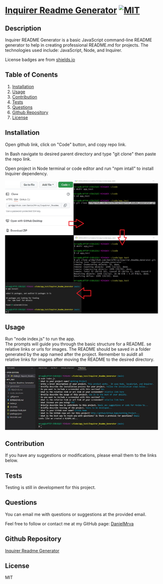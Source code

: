 # [Inquirer Readme Generator](https://github.com/DanielMrva/Inquirer_Readme_Generator) [![MIT](https://img.shields.io/badge/License-MIT-brightgreen)](https://opensource.org/licenses/MIT)
  
  ## Description
  Inquirer README Generator is a basic JavaScript command-line README generator to help in creating professional README.md for projects.  The technologies used include: JavaScript, Node, and Inquirer. 
  
  License badges are from [shields.io](https://shields.io/)

  ## Table of Conents
   1. [Installation](#installation)
   1. [Usage](#usage)
   1. [Contribution](#contribution)
   1. [Tests](#tests)
   1. [Questions](#questions)
   1. [Github Repository](#github-repository)
   1. [License](#license)
  
  ## Installation
  Open github link, click on "Code" button, and copy repo link. 

  In Bash navigate to desired parent directory and type "git clone" then paste the repo link.

  Open project in Node terminal or code editor and run "npm intall" to install Inquirer dependency.

  ![installation](./assets/images/install.png)
  
  ## Usage 
  Run "node index.js" to run the app.  
  The prompts will guide you through the basic structure for a README. se relative links or urls for images. 
  The README should be saved in a folder generated by the app named after the project. 
  Remember to auidit all relative links for images after moving the README to the desired directory.

  ![usage](./assets/images/usage.png)

  ## Contribution
  If you have any suggestions or modifications, please email them to the links below.
  
  ## Tests
  Testing is still in development for this project. 
  
  ## Questions
  You can email me with questions or suggestions at the provided email.

  Feel free to follow or contact me at my GitHub page: [DanielMrva](https://github.com/DanielMrva)
  
  
  ## Github Repository
  [Inquirer Readme Generator](https://github.com/DanielMrva/Inquirer_Readme_Generator)
  
  ## License 
  MIT
